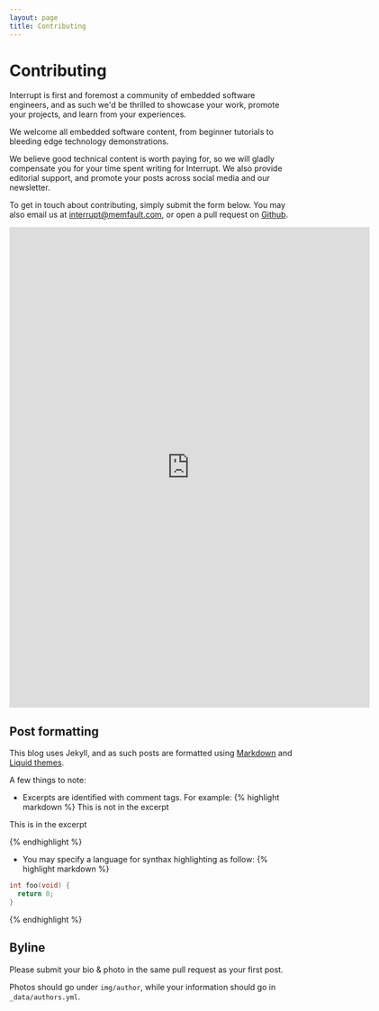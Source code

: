 ```yaml
---
layout: page
title: Contributing
---
```

# Contributing

Interrupt is first and foremost a community of embedded software engineers,
and as such we'd be thrilled to showcase your work, promote your projects, and
learn from your experiences.

We welcome all embedded software content, from beginner tutorials to bleeding
edge technology demonstrations.

We believe good technical content is worth paying for, so we will gladly
compensate you for your time spent writing for Interrupt. We also provide
editorial support, and promote your posts across social media and our
newsletter.

To get in touch about contributing, simply submit the form below. You may also
email us at  [interrupt@memfault.com](mailto:interrupt@memfault.com), or open a
pull request on [Github](https://github.com/memfault/interrupt).

<iframe src="https://docs.google.com/forms/d/e/1FAIpQLSfOrn7QxNZmuIDhHYf_aSbVzd-zUZUxHiPc56ecukt53LhWJw/viewform?embedded=true" width="640" height="854" frameborder="0" marginheight="0" marginwidth="0">Loading...</iframe>

## Post formatting

This blog uses Jekyll, and as such posts are formatted using
[Markdown](https://www.markdownguide.org/cheat-sheet) and [Liquid
themes](https://shopify.github.io/liquid/).

A few things to note:

* Excerpts are identified with comment tags. For example:
{% highlight markdown %}
This is not in the excerpt
<!-- excerpts start -->
This is in the excerpt
<!-- excerpts end -->
{% endhighlight %}

* You may specify a language for synthax highlighting as follow:
{% highlight markdown %}
```c
int foo(void) {
  return 0;
}
```
{% endhighlight %}

## Byline

Please submit your bio & photo in the same pull request as your first post.

Photos should go under `img/author`, while your information should go in
`_data/authors.yml`.
